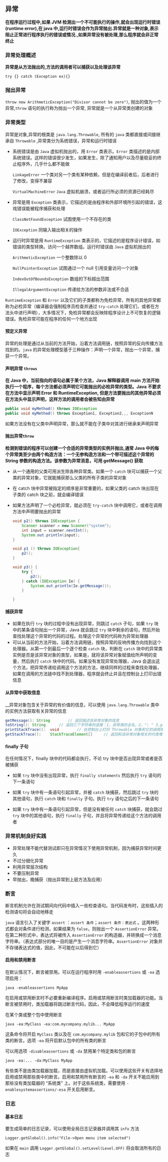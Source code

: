 ## 异常

__在程序运行过程中,如果 JVM 检测出一个不可能执行的操作,就会出现运行时错误 (runtime error),在 java 中,运行时错误会作为异常抛出.异常就是一种对象,表示阻止正常进行程序执行的错误或情况.,如果异常没有被处理,那么程序就会非正常终止__

### 异常处理概述

__异常是从方法抛出的,方法的调用者可以捕获以及处理该异常__

`try {} catch (Exception ex){}`

### 抛出异常

`throw new ArithmeticException("Divisor cannot be zero")`, 抛出的值为一个异常,`throw` 语句的执行称为抛出一个异常, 异常就是一个从异常类创建的对象

### 异常类型

异常是对象,异常的根类是 `java.lang.Throwable`, 所有的 `java` 类都直接或间接继承自 `Throwable` ,异常类分为系统错误，异常和运行时错误

* 系统错误是由 `Java` 虚拟机抛出的，用 `Error` 类表示。`Error` 类描述的是内部系统错误。这样的错误很少发生，如果发生，除了通知用户以及尽量稳妥的终止程序外，几乎什么都不能做

  `LinkageError` 一个类对另一个类有某种依赖，但是在编译前者后，后者进行了修改，变得不兼容

  `VirtualMachineError` `Java` 虚拟机崩溃，或者运行所必须的资源已经耗尽

* 异常是用 `Exception` 类表示，它描述的是由程序和外部环境所引起的错误，这戏错误能被程序捕获和处理

  `ClassNotFoundException` 试图使用一个不存在的类

  `IOException` 同输入输出相关的操作

* 运行时异常是用 `RuntimeException` 类表示的，它描述的是程序设计错误，如错误的类型转换。访问一个越界数组。运行时错误由 `Java` 虚拟机抛出的

  `ArithmeticException` 一个整数除以 0

  `NullPointerException`	试图通过一个 null 引用变量访问一个对象

  `IndexOutOfBoundsException`	 数组的下标超出范围

  `IllegalArgumentException`	传递给方法的参数非法或不合适

`RuntimeException` 和 `Error` 以及它们的子类都称为免检异常，所有的其他异常都称为必检异常（编译器会强制程序员检查并通过 `try-catch` 处理它们，或者在方法头中进行声明），大多情况下，免检异常都会反映除程序设计上不可恢复的逻辑错误。免检异常可能在程序的任何一个地方出现

#### 预定义异常

异常的处理是通过从当前的方法开始，沿着方法调用链，按照异常的反向传播方法找到的。`java` 的异常处理模型基于三种操作：声明一个异常，抛出一个异常，捕获一个异常。

#### 声明异常 `throws`

__在 Java 中，当前指向的语句必属于某个方法，Java 解释器调用 main 方法开始执行一个程序，每个方法都必须声明它可能抛出的必检异常的类型。Java 不要求在方法中显示声明 Error 和 RuntimeException, 但是方法要抛出的其他异常必须在方法头中显示声明，这样方法的调用者会被告知由异常__

```java
public void myMethod() throws IOException
public void myMethod() throws Exception1, Exception2,,, ExceptionN
```

如果方法没有在父类中声明异常，那么就不能在子类中对其进行继承来声明异常

#### 抛出异常`throw`

__检测到错误的程序可以创建一个合适的异常类型的实例并抛出,通常 Java 中的每个异常类至少由两个构造方法：一个无参构造方法和一个带可描述这个异常的 String 参数的构造方法。该参数为异常消息，可用 getMessage() 获取__

* 从一个通用的父类可用派生除各种异常类。如果一个 `catch` 块可以捕获一个父类的异常对象，它就能捕获那么父类的所有子类的异常对象

* 在 catch 块中异常被指定的顺序是非常重要的，如果父类的 catch 块出现在子类的 catch 块之前，就会编译错误

* 如果方法声明了一个必检异常，就必须在 `try-catch` 块中调用它，或者在调用方法中声明要抛出的异常

  ```java
  void p2() throws IOException {
      Scanner scanner = new Scanner("system");
      int input = scanner.nextInt();
      System.out.println(input);
  }
  
  void p1 () throws IOException{
      p2();
  }
  
  void p3() {
      try {
          p2();
      } catch (IOException Ie) {
          System.out.println(Ie.getMessage());
      }
  
  }
  ```

#### 捕获异常

* 如果在执行 `try` 块的过程中没有出现异常，则跳过 `catch` 子句，如果 `try` 块中的某条语句抛出一个异常，Java 就会跳过 `try` 块中剩余的语句，然后开始查找处理这个异常的代码的过程。处理这个异常的代码称为异常处理器
* 可以从当前的方法开始，沿着方法调用链，按照异常的反响传播方向找到这个处理器。从第一个到最后一个逐个检查 `catch` 块，判断在 `catch` 块中的异常类实例是否是该异常对象的类型，如果是，就将该异常对象赋值给所声明的变量，然后执行 `catch` 块中的代码。如果没有发现异常处理器，Java 会退出这个方法，把异常传递给调用这个方法的方法，继续同样的过程来查找处理器，如果在调用的方法链中找不到处理器，程序就会终止并且在控制台上打印出错信息

#### 从异常中获取信息

__异常对象包含关于异常的有价值的信息，可以使用 `java.lang.Throwable` 类中的实例方法获取有关异常的信息

```java
getMessage(): String		// 返回描述该异常对象的信息
toString():	String		// 返回三个字符串的连接：1，异常类的全名，2，": " 3,getMessage() 方法
printStackTrace():	void		// 在控制台上打印 Throwable 对象和它的调用堆栈信息
getStackTrace():	StackTraceElement[]		// 返回和该异常对象相关的代表堆栈跟踪的一个堆栈跟踪元素的数组
```

#### finally 子句

在任何情况下，finally 块中的代码都会执行，不论 try 块中是否出现异常或者是否被捕获

* 如果 `try` 块中没有出现异常，执行 `finally statements` 然后执行 `try` 语句的下一条语句

* 如果 `try` 块中有一条语句引起异常，并被 `catch` 块捕获，然后跳过 `try` 块的其他语句，执行 `catch` 块和 `finally` 子句。执行 `try` 语句之后的下一条语句

* 如果 `try` 块中有一条语句引起异常，但是没有被任何 `catch` 块捕获，就会跳过 `try` 块中的其他语句，执行 `finally` 子句，并且将异常传递给这个方法的调用者

### 异常机制良好实践

* 异常处理不能代替测试即只在异常情况下使用异常机制，因为捕获异常时间更久
* 不过分细化异常
* 利用异常层次结构
* 不要压制异常
* 早抛出，晚捕获（抛出异常到上层方法及应用）

### 断言

断言机制允许在测试期间向代码中插入一些检查语句。当代码发布时，这些插入的检测语句将会自动地移走

`java` 语言引入了关键字 `assert` ：`assert 条件`；`assert 条件：表达式` 。这两种形式都会对条件进行检测，如果结果为 `false`，则抛出一个 `AssertionError` 异常。在第二种形式中，表达式将被传入 `AssertionError` 的构造器，并转换成一个消息字符串。（表达式部分的唯一目的是产生一个消息字符串。`AssertionError` 对象并不存储表达式的值，因此，不可能在以后得到它）

#### 启用和禁用断言

在默认情况下，断言被禁用。可以在运行程序时用 `-enableassertions` 或 `-ea` 选项启用：

`java -enableassertions MyApp`

在启用或禁用断言时不必要重新编译程序。启用或禁用断言时类加载器的功能。当断言被禁用时，类加载器将跳过断言代码，因此，不会降低程序运行的速度

在某个类或整个包中使用断言

`java -ea:MyClass -ea:com.mycompany.mylib... MyApp`

这条命令将开启 `MyClass` 类以及在 `com.mycompany.mylib` 包和它的子包中的所有类的断言。选项 `-ea` 将开启默认包中的所有类的断言

可以用选项 `-disableassertions` 或 `-da` 禁用某个特定类和包的断言

`java -ea:... -da:MyClass MyApp`

有些类不是由类加载器加载，而是直接由虚拟机加载。可以使用这些开关有选择地启用或禁用那些类中的断言。启用和禁用所有断言的 `-ea` 和 `-da` 开关不能应用到那些没有类加载器的 “系统类” 上。对于这些系统类，需要使用 `-enablesystemassertions/-esa` 开关启用断言。

### 日志

#### 基本日志

要生成简单的日志记录，可以使用全局日志记录器并调用其 `info` 方法

`Logger.getGlobal().info("File->Open menu item selected")`

如果在 `main` 调用 `Logger.getGlobal().setLevel(Level.OFF)` 将会取消所有的日志

